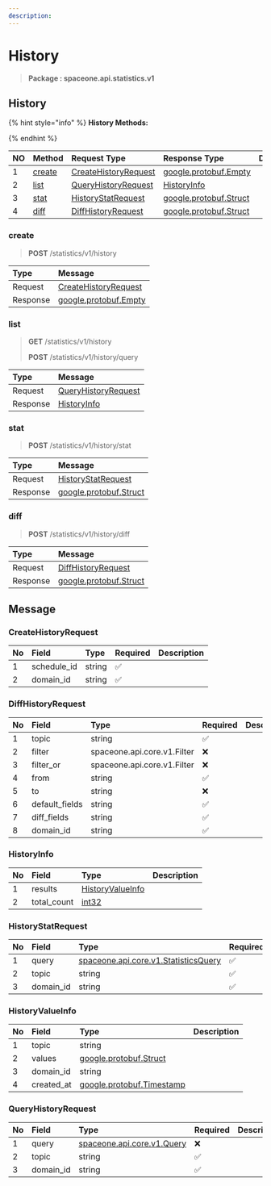 ```yaml
---
description:  
---
```

# History

>  **Package : spaceone.api.statistics.v1**

## History

{% hint style="info" %}
**History Methods:**

{%  endhint %}


| NO |  Method | Request Type | Response Type | Description |
| :--- | :--- | :--- | :--- | :--- |
| 1 | [create](History.md#create)| [CreateHistoryRequest](History.md#createhistoryrequest) |[google.protobuf.Empty](https://github.com/protocolbuffers/protobuf/blob/master/src/google/protobuf/empty.proto)|  |
| 2 | [list](History.md#list)| [QueryHistoryRequest](History.md#queryhistoryrequest) | [HistoryInfo](History.md#historyinfo) |  |
| 3 | [stat](History.md#stat)| [HistoryStatRequest](History.md#historystatrequest) |[google.protobuf.Struct](https://github.com/protocolbuffers/protobuf/blob/master/src/google/protobuf/struct.proto)|  |
| 4 | [diff](History.md#diff)| [DiffHistoryRequest](History.md#diffhistoryrequest) |[google.protobuf.Struct](https://github.com/protocolbuffers/protobuf/blob/master/src/google/protobuf/struct.proto)|  | 
 
 
 
 
### create
> **POST** /statistics/v1/history
>


| Type | Message |
| :--- | :--- |
| Request | [CreateHistoryRequest](History.md#createhistoryrequest) |
| Response | [google.protobuf.Empty](https://github.com/protocolbuffers/protobuf/blob/master/src/google/protobuf/empty.proto) |
 
 
 
 
 
### list
> **GET** /statistics/v1/history
>
> **POST** /statistics/v1/history/query



| Type | Message |
| :--- | :--- |
| Request | [QueryHistoryRequest](History.md#queryhistoryrequest) |
| Response |  [HistoryInfo](History.md#historyinfo)  |
 
 
 
 
 
### stat
> **POST** /statistics/v1/history/stat
>


| Type | Message |
| :--- | :--- |
| Request | [HistoryStatRequest](History.md#historystatrequest) |
| Response | [google.protobuf.Struct](https://github.com/protocolbuffers/protobuf/blob/master/src/google/protobuf/struct.proto) |
 
 
 
 
 
### diff
> **POST** /statistics/v1/history/diff
>


| Type | Message |
| :--- | :--- |
| Request | [DiffHistoryRequest](History.md#diffhistoryrequest) |
| Response | [google.protobuf.Struct](https://github.com/protocolbuffers/protobuf/blob/master/src/google/protobuf/struct.proto) |


## 

## Message

### CreateHistoryRequest
| No | Field | Type | Required | Description |
| :--- | :--- | :--- | :--- | :--- |
| 1 | schedule_id |string|✅||
| 2 | domain_id |string|✅||

### DiffHistoryRequest
| No | Field | Type | Required | Description |
| :--- | :--- | :--- | :--- | :--- |
| 1 | topic |string|✅||
| 2 | filter |spaceone.api.core.v1.Filter|❌||
| 3 | filter_or |spaceone.api.core.v1.Filter|❌||
| 4 | from |string|✅||
| 5 | to |string|❌||
| 6 | default_fields |string|✅||
| 7 | diff_fields |string|✅||
| 8 | domain_id |string|✅||

### HistoryInfo
| No | Field | Type |  Description |
| :--- | :--- | :--- | :--- |
| 1 | results |[HistoryValueInfo](History.md#historyvalueinfo)||
| 2 | total_count |[int32](https://github.com/protocolbuffers/protobuf/blob/master/src/google/protobuf/type.proto)||

### HistoryStatRequest
| No | Field | Type | Required | Description |
| :--- | :--- | :--- | :--- | :--- |
| 1 | query |[spaceone.api.core.v1.StatisticsQuery](https://spaceone-dev.gitbook.io/api-reference/common-v1/statistics-query)|✅||
| 2 | topic |string|✅||
| 3 | domain_id |string|✅||

### HistoryValueInfo
| No | Field | Type |  Description |
| :--- | :--- | :--- | :--- |
| 1 | topic |string||
| 2 | values |[google.protobuf.Struct](https://github.com/protocolbuffers/protobuf/blob/master/src/google/protobuf/struct.proto)||
| 3 | domain_id |string||
| 4 | created_at |[google.protobuf.Timestamp](https://github.com/protocolbuffers/protobuf/blob/master/src/google/protobuf/timestamp.proto)||

### QueryHistoryRequest
| No | Field | Type | Required | Description |
| :--- | :--- | :--- | :--- | :--- |
| 1 | query |[spaceone.api.core.v1.Query](https://spaceone-dev.gitbook.io/api-reference/common-v1/search-query)|❌||
| 2 | topic |string|✅||
| 3 | domain_id |string|✅||
